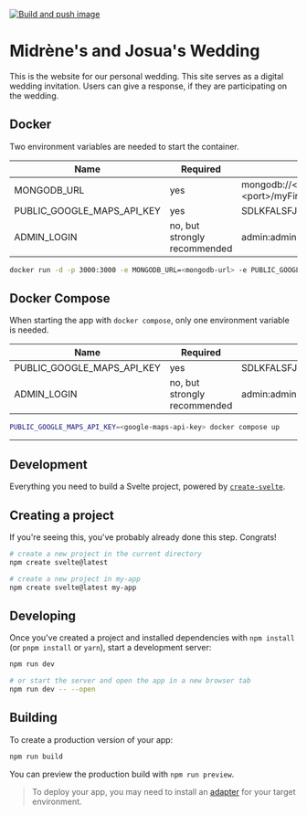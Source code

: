 <!-- markdownlint-disable MD041 -->

[![Build and push image](https://github.com/Sharknoon/wedding/actions/workflows/build-and-push-image.yml/badge.svg)](https://github.com/Sharknoon/wedding/actions/workflows/build-and-push-image.yml)

# Midrène's and Josua's Wedding

This is the website for our personal wedding. This site serves as a digital wedding invitation. Users can give a response, if they are participating on the wedding.

## Docker

Two environment variables are needed to start the container.

| Name                       | Required                     | Example / Default                                                                     |
| -------------------------- | ---------------------------- | ------------------------------------------------------------------------------------- |
| MONGODB_URL                | yes                          | mongodb://&lt;username&gt;:&lt;password&gt;@&lt;host&gt;:&lt;port&gt;/myFirstDatabase |
| PUBLIC_GOOGLE_MAPS_API_KEY | yes                          | SDLKFALSFJKSJGAshAHaYeSMKWvrekl2MERK342                                               |
| ADMIN_LOGIN                | no, but strongly recommended | admin:admin                                                                           |

```bash
docker run -d -p 3000:3000 -e MONGODB_URL=<mongodb-url> -e PUBLIC_GOOGLE_MAPS_API_KEY=<google-maps-api-key> -e ADMIN_LOGIN=<admin-login> ghcr.io/sharknoon/wedding
```

## Docker Compose

When starting the app with `docker compose`, only one environment variable is needed.

| Name                       | Required                     | Example / Default                       |
| -------------------------- | ---------------------------- | --------------------------------------- |
| PUBLIC_GOOGLE_MAPS_API_KEY | yes                          | SDLKFALSFJKSJGAshAHaYeSMKWvrekl2MERK342 |
| ADMIN_LOGIN                | no, but strongly recommended | admin:admin                             |

```bash
PUBLIC_GOOGLE_MAPS_API_KEY=<google-maps-api-key> docker compose up
```

---

## Development

Everything you need to build a Svelte project, powered by [`create-svelte`](https://github.com/sveltejs/kit/tree/master/packages/create-svelte).

## Creating a project

If you're seeing this, you've probably already done this step. Congrats!

```bash
# create a new project in the current directory
npm create svelte@latest

# create a new project in my-app
npm create svelte@latest my-app
```

## Developing

Once you've created a project and installed dependencies with `npm install` (or `pnpm install` or `yarn`), start a development server:

```bash
npm run dev

# or start the server and open the app in a new browser tab
npm run dev -- --open
```

## Building

To create a production version of your app:

```bash
npm run build
```

You can preview the production build with `npm run preview`.

> To deploy your app, you may need to install an [adapter](https://kit.svelte.dev/docs/adapters) for your target environment.
